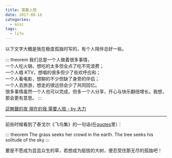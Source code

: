 ```yaml
---
title: 需要人陪
date: 2017-08-16
categories:
  - misc
tags:
  - life
---
```


以下文字大概是我在极度孤独时写的，有个人陪伴总好一些。

<!-- more -->

::: theorem
我们总是一个人做着很多事情，  
一个人吃火锅，想吃的太多但全点了吃不完浪费；  
一个人唱 KTV，想唱的很多但少了些欢呼应和；  
一个人看电影，想聊的不少但缺了身旁的伴侣；  
一个人去旅游，想走的很远但会少了共同回忆。  
很多事情虽然一个人也可以完成，但多一个人分享，开心与快乐翻倍增长。我想，那会更有意思。
:::

[這無聲的夜 現在的我 需要人陪 - by 大力](https://youtu.be/DahDsnn_Hpc)

---

前些时候看到了泰戈尔《飞鸟集》的一句话(在[quotes](quotes)里）：

::: theorem
The grass seeks her crowd in the earth. The tree seeks his solitude of the sky
:::

要是不愿成为芸芸众生的草，若想成为挺拔的大树，便忍受住那无尽的孤独吧！
